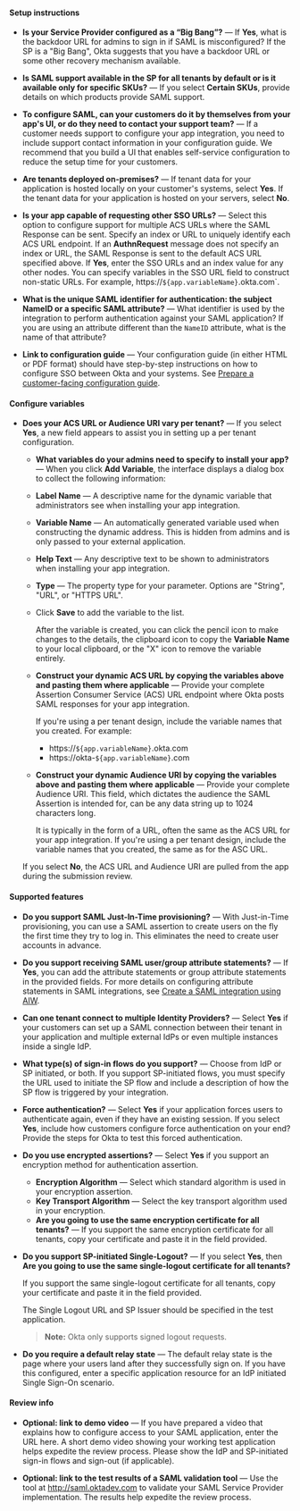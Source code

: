 #### Setup instructions

* **Is your Service Provider configured as a “Big Bang”?** &mdash; If **Yes**, what is the backdoor URL for admins to sign in if SAML is misconfigured? If the SP is a "Big Bang", Okta suggests that you have a backdoor URL or some other recovery mechanism available.

* **Is SAML support available in the SP for all tenants by default or is it available only for specific SKUs?** &mdash; If you select **Certain SKUs**, provide details on which products provide SAML support.

* **To configure SAML, can your customers do it by themselves from your app's UI, or do they need to contact your support team?** &mdash; If a customer needs support to configure your app integration, you need to include support contact information in your configuration guide. We recommend that you build a UI that enables self-service configuration to reduce the setup time for your customers.

* **Are tenants deployed on-premises?** &mdash; If tenant data for your application is hosted locally on your customer's systems, select **Yes**. If the tenant data for your application is hosted on your servers, select **No**.

* **Is your app capable of requesting other SSO URLs?** &mdash; Select this option to configure support for multiple ACS URLs where the SAML Response can be sent. Specify an index or URL to uniquely identify each ACS URL endpoint. If an **AuthnRequest** message does not specify an index or URL, the SAML Response is sent to the default ACS URL specified above. If **Yes**, enter the SSO URLs and an index value for any other nodes. You can specify variables in the SSO URL field to construct non-static URLs. For example, https://`${app.variableName}`.okta.com`.

* **What is the unique SAML identifier for authentication: the subject NameID or a specific SAML attribute?** &mdash; What identifier is used by the integration to perform authentication against your SAML application? If you are using an attribute different than the `NameID` attribute, what is the name of that attribute?

* **Link to configuration guide** &mdash; Your configuration guide (in either HTML or PDF format) should have step-by-step instructions on how to configure SSO between Okta and your systems. See [Prepare a customer-facing configuration guide](/docs/guides/submit-app/create-guide).

#### Configure variables

* **Does your ACS URL or Audience URI vary per tenant?** &mdash; If you select **Yes**, a new field appears to assist you in setting up a per tenant configuration.
  * **What variables do your admins need to specify to install your app?** &mdash; When you click **Add Variable**, the interface displays a dialog box to collect the following information:
  * **Label Name** &mdash; A descriptive name for the dynamic variable that administrators see when installing your app integration.
  * **Variable Name** &mdash; An automatically generated variable used when constructing the dynamic address. This is hidden from admins and is only passed to your external application.
  * **Help Text** &mdash; Any descriptive text to be shown to administrators when installing your app integration.
  * **Type** &mdash; The property type for your parameter. Options are "String", "URL", or "HTTPS URL".
  * Click **Save** to add the variable to the list.

    After the variable is created, you can click the pencil icon to make changes to the details, the clipboard icon to copy the **Variable Name** to your local clipboard, or the "X" icon to remove the variable entirely.

  * **Construct your dynamic ACS URL by copying the variables above and pasting them where applicable** &mdash; Provide your complete Assertion Consumer Service (ACS) URL endpoint where Okta posts SAML responses for your app integration.
  
    If you're using a per tenant design, include the variable names that you created. For example:
    * https://`${app.variableName}`.okta.com
    * https://okta-`${app.variableName}`.com

  * **Construct your dynamic Audience URI by copying the variables above and pasting them where applicable** &mdash; Provide your complete Audience URI. This field, which dictates the audience the SAML Assertion is intended for, can be any data string up to 1024 characters long.

    It is typically in the form of a URL, often the same as the ACS URL for your app integration. If you're using a per tenant design, include the variable names that you created, the same as for the ASC URL.

  If you select **No**, the ACS URL and Audience URI are pulled from the app during the submission review.

#### Supported features

* **Do you support SAML Just-In-Time provisioning?** &mdash; With Just-in-Time provisioning, you can use a SAML assertion to create users on the fly the first time they try to log in. This eliminates the need to create user accounts in advance.

* **Do you support receiving SAML user/group attribute statements?** &mdash; If **Yes**, you can add the attribute statements or group attribute statements in the provided fields. For more details on configuring attribute statements in SAML integrations, see [Create a SAML integration using AIW](https://help.okta.com/en/prod/okta_help_CSH.htm#ext_Apps_App_Integration_Wizard-saml).

* **Can one tenant connect to multiple Identity Providers?** &mdash; Select **Yes** if your customers can set up a SAML connection between their tenant in your application and multiple external IdPs or even multiple instances inside a single IdP.

* **What type(s) of sign-in flows do you support?** &mdash; Choose from IdP or SP initiated, or both. If you support SP-initiated flows, you must specify the URL used to initiate the SP flow and include a description of how the SP flow is triggered by your integration.

* **Force authentication?** &mdash; Select **Yes** if your application forces users to authenticate again, even if they have an existing session. If you select **Yes**, include how customers configure force authentication on your end? Provide the steps for Okta to test this forced authentication.

* **Do you use encrypted assertions?** &mdash; Select **Yes** if you support an encryption method for authentication assertion.

  * **Encryption Algorithm** &mdash; Select which standard algorithm is used in your encryption assertion.
  * **Key Transport Algorithm** &mdash; Select the key transport algorithm used in your encryption.
  * **Are you going to use the same encryption certificate for all tenants?** &mdash; If you support the same encryption certificate for all tenants, copy your certificate and paste it in the field provided.

* **Do you support SP-initiated Single-Logout?** &mdash; If you select **Yes**, then **Are you going to use the same single-logout certificate for all tenants?**

    If you support the same single-logout certificate for all tenants, copy your certificate and paste it in the field provided.

    The Single Logout URL and SP Issuer should be specified in the test application.

    >**Note:** Okta only supports signed logout requests.

* **Do you require a default relay state** &mdash; The default relay state is the page where your users land after they successfully sign on. If you have this configured, enter a specific application resource for an IdP initiated Single Sign-On scenario.

#### Review info

* **Optional: link to demo video** &mdash; If you have prepared a video that explains how to configure access to your SAML application, enter the URL here. A short demo video showing your working test application helps expedite the review process. Please show the IdP and SP-initiated sign-in flows and sign-out (if applicable).

* **Optional: link to the test results of a SAML validation tool** &mdash; Use the tool at <http://saml.oktadev.com> to validate your SAML Service Provider implementation. The results help expedite the review process.

